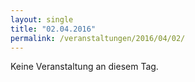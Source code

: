```yaml
---
layout: single
title: "02.04.2016"
permalink: /veranstaltungen/2016/04/02/
---
```


Keine Veranstaltung an diesem Tag.
